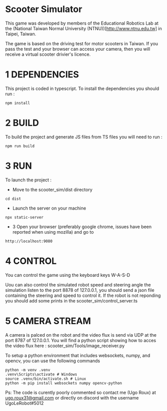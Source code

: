 # Scooter Simulator

This game was developed by members of the Educational Robotics Lab at the (National Taiwan Normal University (NTNU))[http://www.ntnu.edu.tw] in Taipei, Taiwan.

The game is based on the driving test for motor scooters in Taiwan. If you pass the test and your browser can access your camera, then you will receive a virtual scooter drivier's licence.


# 1 DEPENDENCIES

This project is coded in typescript. To install the dependencies you should run :

```
npm install
```

# 2 BUILD
To build the project and generate JS files from TS files you will need to run :
```
npm run build
```

# 3 RUN

To launch the project :
- Move to the scooter_sim/dist directory
```
cd dist
```
- Launch the server on your machine
 ```
npx static-server
```
- 3 Open your browser (preferably google chrome, issues have been reported when using mozilla) and go to
```
http://localhost:9080
```

# 4 CONTROL

You can control the game using the keyboard keys W-A-S-D

Uou can also control the simulated robot speed and steering angle the simulation listen to the port 8878 of 127.0.0.1, you should send a json file containing the steering and speed to control it. If the robot is not reponding you should add some prints in the scooter_sim/control_server.ts

# 5 CAMERA STREAM

A camera is palced on the robot and the video flux is send via UDP at the port 8787 of 127.0.0.1.
You will find a python script showing how to acces the video flux here : scooter_sim/Tools/image_receiver.py

To setup a python environment that includes websockets, numpy, and opencv, you can use the following commands

```
python -m venv .venv
.venv\Scripts\activate # Windows
source .venv/bin/activate.sh # Linux
python -m pip install websockets numpy opencv-python
```
Ps: The code is curently poorly commented so contact me (Ugo Roux) at ugo.roux31@gmail.com or directly on discord with the username UgoLeRobot#5012

